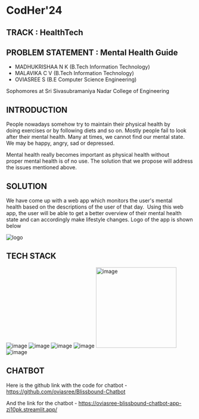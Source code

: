 # CodHer'24
## TRACK : HealthTech
## PROBLEM STATEMENT : Mental Health Guide
- MADHUKRISHAA N K (B.Tech Information Technology)
- MALAVIKA C V (B.Tech Information Technology)
- OVIASREE S (B.E Computer Science Engineering)

Sophomores at Sri Sivasubramaniya Nadar College of Engineering

## INTRODUCTION

People nowadays somehow try to maintain their physical health by doing exercises or by following diets and so on. Mostly people fail to look after their mental health. Many at times, we cannot find our mental state. 
We may be happy, angry, sad or depressed. 

Mental health really becomes important as physical health without proper mental health is of no use. The solution that we propose will address the issues mentioned above.

## SOLUTION

We have come up with a web app which monitors the user's mental health based on the descriptions of the user of that day. 
Using this web app, the user will be able to get a better overview of their mental health state and can accordingly make lifestyle changes.
Logo of the app is shown below

![logo](https://github.com/C-V-Malavika/Mental-Health-CodHer-24-BlissBound/assets/151050093/2f8a8496-13d9-4d52-96cb-089629d75ade)

## TECH STACK

![image](https://github.com/C-V-Malavika/Mental-Health-CodHer-24-BlissBound/assets/151050093/d873c0c2-3fd8-4103-bcd6-c7019c4aeeea)
![image](https://github.com/C-V-Malavika/Mental-Health-CodHer-24-BlissBound/assets/151050093/7566ad76-6ec8-4925-a5f3-0f0820a56211)
![image](https://github.com/C-V-Malavika/Mental-Health-CodHer-24-BlissBound/assets/151050093/1c5df7e6-dbea-4464-b0ec-f067c5cceb88)
![image](https://github.com/C-V-Malavika/Mental-Health-CodHer-24-BlissBound/assets/151050093/3666b8db-8b25-4d47-9b70-1d5526d04631)
<img width="216" alt="image" src="https://github.com/C-V-Malavika/Mental-Health-CodHer-24-BlissBound/assets/151050093/88b517d0-7897-4fe2-8bae-8839f5274d88">
![image](https://github.com/C-V-Malavika/Mental-Health-CodHer-24-BlissBound/assets/151050093/d7b8d642-6ac9-4a25-b8f6-cf860f91cb8e)

## CHATBOT

Here is the github link with the code for chatbot - https://github.com/oviasree/Blissbound-Chatbot

And the link for the chatbot - https://oviasree-blissbound-chatbot-app-zj10pk.streamlit.app/
